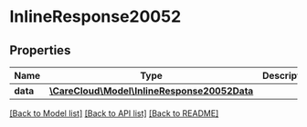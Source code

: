 # InlineResponse20052

## Properties
Name | Type | Description | Notes
------------ | ------------- | ------------- | -------------
**data** | [**\CareCloud\Model\InlineResponse20052Data**](InlineResponse20052Data.md) |  | [optional] 

[[Back to Model list]](../../README.md#documentation-for-models) [[Back to API list]](../../README.md#documentation-for-api-endpoints) [[Back to README]](../../README.md)

